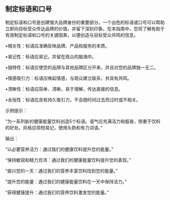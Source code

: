 ## 制定标语和口号

制定标语和口号是创建强大品牌身份的重要部分。一个出色的标语或口号可以帮助立即向目标受众传达品牌的价值，并留下深刻印象。在本指南中，您将了解有助于有效制定标语和口号的关键因素，以便创造与目标受众共鸣的信息。

•相关性：标语应准确反映品牌、产品和服务的本质。

•易记性：标语应易记，并留在观众的脑海中。

•独特性：标语应使您的品牌与其他品牌区分开来，并且对您的品牌独一无二。

•情感吸引力：标语应唤起情感，与观众建立联系，并具有共鸣。

•清晰性：标语应简单、清晰，易于理解，传达直接的信息。

•永恒性：标语应具有持久吸引力，不会随时间过去而过时或不相关。

示例提示：

“为一系列新的健康能量饮料创造5个标语。语气应充满活力和振奋，侧重于饮料的好处。风格应简短易记，使用头韵和有力词语。”

输出：

“以必要营养活力：通过我们的健康饮料提升您的能量。”

“保持敏锐和精力充沛：通过我们的健康能量饮料提升您的表现。”

“振兴您的一天：通过我们的营养丰富饮料找到您的能量。”

“提升您的能量：通过我们的健康能量饮料在一天中保持活力。”

“获得健康提升：通过我们的营养饮料激发您的能量。”
